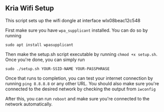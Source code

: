 ## Kria Wifi Setup


This script sets up the wifi dongle at interface wlx08beac12c548

First make sure you have `wpa_supplicant` installed. You can do so by running 

```
sudo apt install wpasupplicant
```

Then make the setup.sh script executable by running `chmod +x setup.sh`. Once you're done, you can simply run 

```
sudo ./setup.sh YOUR-SSID-NAME YOUR-PASSPHRASE
```

Once that runs to completion, you can test your internet connection by running `ping 8.8.8.8` or any other URL. You should also make sure you're connected to the desired network by checking the output from `iwconfig`

After this, you can run `reboot` and make sure you're connected to the network automatically. 

